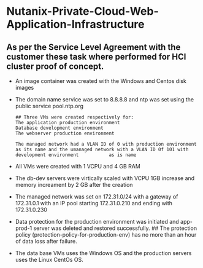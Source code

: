 # Nutanix-Private-Cloud-Web-Application-Infrastructure


## As per the Service Level Agreement with the customer these task where performed for HCI cluster proof of concept.


- An image container was created with the Windows and Centos disk images
- The domain name service was set to 8.8.8.8 and ntp was set using the public service pool.ntp.org

      ## Three VMs were created respectively for:
      The application production environment
      Database development environment 
      The webserver production environment
       
      The managed network had a VLAN ID of 0 with production environment as its name and the umanaged network with a VLAN ID 0f 101 with development environment           as is name
      
- All VMs were created with 1 VCPU and 4 GB RAM 
- The db-dev servers were virtically scaled with VCPU 1GB increase and memory increament by 2 GB after the creation
- The managed network was set on 172.31.0/24 with a gateway of 172.31.0.1 with an IP pool starting 172.31.0.210 and ending with 172.31.0.230
- Data protection for the production environment was initiated and app-prod-1 server was deleted and restored successfully.
         ## The protection policy (protection-policy-for-production-env) has no more than an hour of data loss after failure. 
- The data base VMs uses the Windows OS and the production servers uses the Linux CentOs OS.

